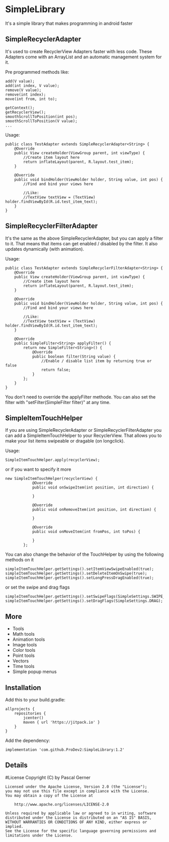 # SimpleLibrary
It's a simple library that makes programming in android faster

## SimpleRecyclerAdapter
It's used to create RecyclerView Adapters faster with less code. 
These Adapters come with an ArrayList and an automatic management system for it.

Pre programmed methods like:
```
add(V value);
add(int index, V value);
remove(V value);
remove(int index);
move(int from, int to);

getContext();
getRecyclerView();
smoothScrollToPosition(int pos);
smoothScrollToPosition(V value);
...
```

Usage:
```
public class TestAdapter extends SimpleRecyclerAdapter<String> {
    @Override
    public View createHolder(ViewGroup parent, int viewType) {
        //Create item layout here
        return inflateLayout(parent, R.layout.test_item);
    }

    @Override
    public void bindHolder(ViewHolder holder, String value, int pos) {
        //Find and bind your views here
        
        //Like:
        //TextView textView = (TextView) holder.findViewById(R.id.test_item_text);
    }
}
```

## SimpleRecyclerFilterAdapter
It's the same as the above SimpleRecyclerAdapter, but you can apply a filter to it.
That means that items can get enabled / disabled by the filter. It also updates dynamically (with animation).

Usage:
```
public class TestAdapter extends SimpleRecyclerFilterAdapter<String> {
    @Override
    public View createHolder(ViewGroup parent, int viewType) {
        //Create item layout here
        return inflateLayout(parent, R.layout.test_item);
    }

    @Override
    public void bindHolder(ViewHolder holder, String value, int pos) {
        //Find and bind your views here
        
        //Like:
        //TextView textView = (TextView) holder.findViewById(R.id.test_item_text);
    }
    
    @Override
    public SimpleFilter<String> applyFilter() {
        return new SimpleFilter<String>() {
            @Override
            public boolean filter(String value) {
                //Enable / disable list item by returning true or false
                return false;
            }
        };
    }
}
```
You don't need to override the applyFilter methode. You can also set the filter with "setFilter(SimpleFilter filter)" at any time.

## SimpleItemTouchHelper
If you are using SimpleRecyclerAdapter or SimpleRecyclerFilterAdapter you can add a SimpleItemTouchHelper to your RecyclerView.
That allows you to make your list items swipeable or dragable (on longclick).

Usage:
```
SimpleItemTouchHelper.apply(recyclerView);
```
or if you want to specify it more
```
new SimpleItemTouchHelper(recyclerView) {
            @Override
            public void onSwipeItem(int position, int direction) {
                
            }

            @Override
            public void onRemoveItem(int position, int direction) {
                
            }

            @Override
            public void onMoveItem(int fromPos, int toPos) {
                
            }
        };
```

You can also change the behavior of the TouchHelper by using the following methods on it
```
simpleItemTouchHelper.getSettings().setItemViewSwipeEnabled(true);
simpleItemTouchHelper.getSettings().setDeleteItemOnSwipe(true);
simpleItemTouchHelper.getSettings().setLongPressDragEnabled(true);
```
or set the swipe and drag flags
```
simpleItemTouchHelper.getSettings().setSwipeFlags(SimpleSettings.SWIPE_START_END);
simpleItemTouchHelper.getSettings().setDragFlags(SimpleSettings.DRAG);
```

## More
* Tools
* Math tools
* Animation tools
* Image tools
* Color tools
* Point tools
* Vectors
* Time tools
* Simple popup menus

## Installation
Add this to your build.gradle:
```
allprojects {
    repositories {
        jcenter()
        maven { url 'https://jitpack.io' }
    }
}
```

Add the dependency:
```
implementation 'com.github.ProDev2:SimpleLibrary:1.2'
```

## Details
#License Copyright (C) by Pascal Gerner
```
Licensed under the Apache License, Version 2.0 (the "License");
you may not use this file except in compliance with the License.
You may obtain a copy of the License at

	http://www.apache.org/licenses/LICENSE-2.0

Unless required by applicable law or agreed to in writing, software
distributed under the License is distributed on an "AS IS" BASIS,
WITHOUT WARRANTIES OR CONDITIONS OF ANY KIND, either express or implied.
See the License for the specific language governing permissions and
limitations under the License.
```
